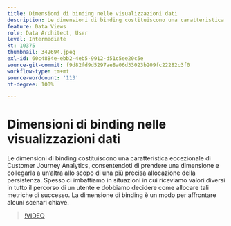 ```yaml
---
title: Dimensioni di binding nelle visualizzazioni dati
description: Le dimensioni di binding costituiscono una caratteristica eccezionale di Customer Journey Analytics, dandoti la possibilità di prendere una dimensione e collegarla a un’altra... (Le descrizioni devono essere comprese tra 60 e 160 caratteri)
feature: Data Views
role: Data Architect, User
level: Intermediate
kt: 10375
thumbnail: 342694.jpeg
exl-id: 60c4884e-ebb2-4eb5-9912-d51c5ee20c5e
source-git-commit: f9d82fd9d5297ae8a06d33023b209fc22282c3f0
workflow-type: tm+mt
source-wordcount: '113'
ht-degree: 100%

---
```


# Dimensioni di binding nelle visualizzazioni dati

Le dimensioni di binding costituiscono una caratteristica eccezionale di Customer Journey Analytics, consentendoti di prendere una dimensione e collegarla a un’altra allo scopo di una più precisa allocazione della persistenza. Spesso ci imbattiamo in situazioni in cui riceviamo valori diversi in tutto il percorso di un utente e dobbiamo decidere come allocare tali metriche di successo. La dimensione di binding è un modo per affrontare alcuni scenari chiave.

>[!VIDEO](https://video.tv.adobe.com/v/342694/?quality=12&learn=on)
